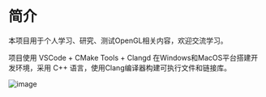 # 简介

本项目用于个人学习、研究、测试OpenGL相关内容，欢迎交流学习。

项目使用 VSCode + CMake Tools + Clangd 在Windows和MacOS平台搭建开发环境，采用 C++ 语言，使用Clang编译器构建可执行文件和链接库。

![image](https://github.com/DFVSQY/LearnOpenGL/assets/8075421/8efc4e75-a321-48ef-ac40-57c310e8f21d)
